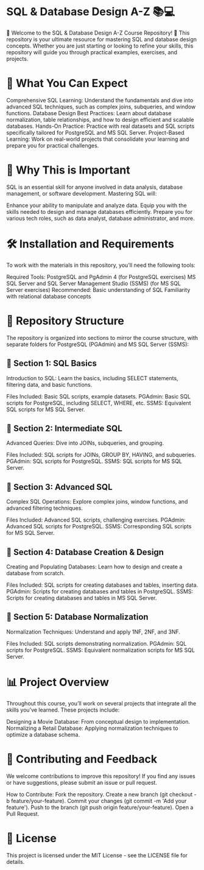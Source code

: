# SQL & Database Design A-Z 📚💻
🎉 Welcome to the SQL & Database Design A-Z Course Repository! 🎉
This repository is your ultimate resource for mastering SQL and database design concepts. Whether you are just starting or looking to refine your skills, this repository will guide you through practical examples, exercises, and projects.

# 📖 What You Can Expect
Comprehensive SQL Learning: Understand the fundamentals and dive into advanced SQL techniques, such as complex joins, subqueries, and window functions.
Database Design Best Practices: Learn about database normalization, table relationships, and how to design efficient and scalable databases.
Hands-On Practice: Practice with real datasets and SQL scripts specifically tailored for PostgreSQL and MS SQL Server.
Project-Based Learning: Work on real-world projects that consolidate your learning and prepare you for practical challenges.
# 🚀 Why This is Important
SQL is an essential skill for anyone involved in data analysis, database management, or software development. Mastering SQL will:

Enhance your ability to manipulate and analyze data.
Equip you with the skills needed to design and manage databases efficiently.
Prepare you for various tech roles, such as data analyst, database administrator, and more.
# 🛠️ Installation and Requirements
To work with the materials in this repository, you'll need the following tools:

Required Tools:
PostgreSQL and PgAdmin 4 (for PostgreSQL exercises)
MS SQL Server and SQL Server Management Studio (SSMS) (for MS SQL Server exercises)
Recommended:
Basic understanding of SQL
Familiarity with relational database concepts
# 📂 Repository Structure
The repository is organized into sections to mirror the course structure, with separate folders for PostgreSQL (PGAdmin) and MS SQL Server (SSMS):

## 📁 Section 1: SQL Basics
Introduction to SQL: Learn the basics, including SELECT statements, filtering data, and basic functions.

Files Included: Basic SQL scripts, example datasets.
PGAdmin: Basic SQL scripts for PostgreSQL, including SELECT, WHERE, etc.
SSMS: Equivalent SQL scripts for MS SQL Server.
## 📁 Section 2: Intermediate SQL
Advanced Queries: Dive into JOINs, subqueries, and grouping.

Files Included: SQL scripts for JOINs, GROUP BY, HAVING, and subqueries.
PGAdmin: SQL scripts for PostgreSQL.
SSMS: SQL scripts for MS SQL Server.
## 📁 Section 3: Advanced SQL
Complex SQL Operations: Explore complex joins, window functions, and advanced filtering techniques.

Files Included: Advanced SQL scripts, challenging exercises.
PGAdmin: Advanced SQL scripts for PostgreSQL.
SSMS: Corresponding SQL scripts for MS SQL Server.
## 📁 Section 4: Database Creation & Design
Creating and Populating Databases: Learn how to design and create a database from scratch.

Files Included: SQL scripts for creating databases and tables, inserting data.
PGAdmin: Scripts for creating databases and tables in PostgreSQL.
SSMS: Scripts for creating databases and tables in MS SQL Server.
## 📁 Section 5: Database Normalization
Normalization Techniques: Understand and apply 1NF, 2NF, and 3NF.

Files Included: SQL scripts demonstrating normalization.
PGAdmin: SQL scripts for PostgreSQL.
SSMS: Equivalent normalization scripts for MS SQL Server.
# 📊 Project Overview
Throughout this course, you’ll work on several projects that integrate all the skills you’ve learned. These projects include:

Designing a Movie Database: From conceptual design to implementation.
Normalizing a Retail Database: Applying normalization techniques to optimize a database schema.
# 🤝 Contributing and Feedback
We welcome contributions to improve this repository! If you find any issues or have suggestions, please submit an issue or pull request.

How to Contribute:
Fork the repository.
Create a new branch (git checkout -b feature/your-feature).
Commit your changes (git commit -m 'Add your feature').
Push to the branch (git push origin feature/your-feature).
Open a Pull Request.
# 📜 License
This project is licensed under the MIT License - see the LICENSE file for details.
